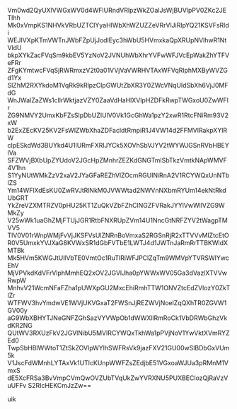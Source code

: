 Vm0wd2QyUXlVWGxWV0d4WFlURndVRlpzWkZOalJsWjBUVlpPV0ZKc2JETlhh
Mk0xVmpKS1NHVkVRbUZTClYyaHlWbXhWZUZZeVRrVlJiRlpYQ21KSVFsRldi
WEJIVXpKTmVWTnJWbFZpUjJodlEyc3hWbU5HVmxkaQpXRUpNVlhwR1NtVldU
bkpXYkZacFVqSm9kbEV5YzNoV2JVNUhWbXhrYVFwWFJVcEpWakZhYTFVeFRr
ZFgKYmtwcFVqSjRWRmxzV2t0a01VVjVaVWRHVTAxWFVqRlphMXByWVZGd1Yx
SlZhM2RXYkdoM1VqRk9kRlpzClpGWUtZbXR3Y0ZWcVNqUldSbXh6VjJ0MFdG
WnJWalZaZWs1cllrWktjazVZY0ZaaVdHaHlXVlpHZDFkRwpTWGxoU0ZwWFlr
ZG9NMVY2UmxKbFZsSlpDbUZIUlV0Vk1GcGhWa1pzY2xwR1RtcFNiRm93V2xW
b2ExZEcKV25KV2FsWlZWbXhaZDFacldtRmpiR1J4VW14d2FFMVlRakpXYlRW
clpESkdWd3BUYkd4U1lURmFXRlJYCk5XOVhSbVJYV2tWYWJGSnRVbHBEYlVa
SFZWVjBXbUpZYUdoV2JGcHpZMnhrZEZKdGNGTmlSbTkzVmtkNApWMVF4V1hn
S1YyNUtWMkZzV2xaV2JYaGFaREZhVlZOcmRGUlNiRnA2V1RCYWQxUnNTblZS
Ym14WFlXdEsKU0ZwRVJtRlNkM0JVWWtad2NWVnNXbmRYUm14ekNtRkdUbGRT
YkZreVZXMTRZV0pHU25KT1ZuQkVZbFZhClNGZFVRakJYYlVwWllVZG9WMkZy
V25wWk1uaGhZMjFTUjJGR1RtbFNXRUpZVm14U1NncGtNRFZYV2tWagpTMVV5
TlV0V01rWnpWMjFvVjJKSFVsUlZNRnBoVmxaS2RGSnRjR2xTTVVvMlZtcEtO
R0V5UmxkYVJXaG8KVWxSR1dGbFVTbE1LWTJ4d1JWTnJaRmRrTTBKWldXMTBk
Mk5HVm5KWGJtUllVbTE0VmtOc1RuTlRiWFJPClZqTm9WMVpYTVRSWlYwcEhV
MjVPVkdKdVFrVlphMmhEQ2xOV2JGVlJha0pYWWxWV05Ga3dVazlXTVVwRwpW
MnhvV21WcmNFaFZha1pUWXpGU2MxcEhiRmhTTW1ONVZtcEdZVlozY0ZkTlZr
WTFWV3hvYmdwVE1WVjUKVGxaT2FWSnJjREZWVjNoelZqQXhTR0ZGVW1GV00y
aG9WbXBHYTJNeGNFZGhSazVYVWpOb1dWWXllRmRoCk1VbDRWbGhzVkdKR2NG
QUtWV3RXUzFkV2JGVlNibU5MVlRCYWQxTkhWa1pPVjNoV1YwVktXVmRYZEd0
TwpSbHBIWWtoT1ZtSkZOVlpWYlhSWFRsVk9jazFXV21GU00wSlBDbGxVUm5k
V1JscFdWMnhLYTAxVk1UTlcKUnpWWFZsZEdjbE51VGxoaWJUa3pRMnM1VmxS
dE5XcFRSa3BvVmpCVmQwOVZUbTVqUkZwYVRXNU5PUXBEClozQjRaVzVuUFFv
S2RIcHEKCmJzZw==

uik